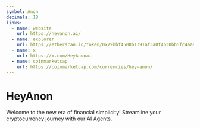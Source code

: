 ```yaml
---
symbol: Anon
decimals: 18
links:
  - name: website
    url: https://heyanon.ai/
  - name: explorer
    url: https://etherscan.io/token/0x79bbf4508b1391af3a0f4b30bb5fc4aa9ab0e07c
  - name: x
    url: https://x.com/HeyAnonai
  - name: coinmarketcap
    url: https://coinmarketcap.com/currencies/hey-anon/
---
```


# HeyAnon

Welcome to the new era of financial simplicity! Streamline your cryptocurrency journey with our AI Agents.
